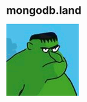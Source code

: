 # mongodb.land

![a special note from MONGO](https://raw.githubusercontent.com/imlucas/mongodb.land/master/img/drunkhulk.gif)
